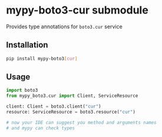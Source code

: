 # mypy-boto3-cur submodule

Provides type annotations for `boto3.cur` service

## Installation

```bash
pip install mypy-boto3[cur]
```

## Usage

```python
import boto3
from mypy_boto3.cur import Client, ServiceResource

client: Client = boto3.client("cur")
resource: ServiceResource = boto3.resource("cur")

# now your IDE can suggest you method and arguments names
# and mypy can check types
```

